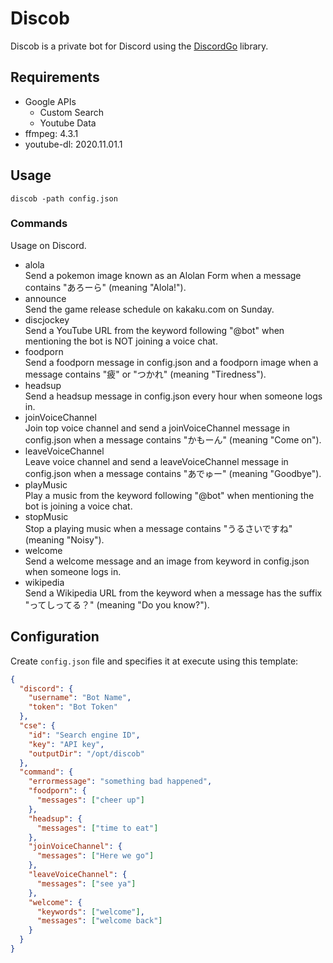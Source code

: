 # Discob

Discob is a private bot for Discord using the [DiscordGo](https://github.com/bwmarrin/discordgo) library.

## Requirements

- Google APIs
  - Custom Search
  - Youtube Data
- ffmpeg: 4.3.1
- youtube-dl: 2020.11.01.1

## Usage

```console
discob -path config.json
```

### Commands

Usage on Discord.

- alola  
  Send a pokemon image known as an Alolan Form when a message contains "あろーら" (meaning "Alola!").
- announce  
  Send the game release schedule on kakaku.com on Sunday.
- discjockey  
  Send a YouTube URL from the keyword following "@bot" when mentioning the bot is NOT joining a voice chat.
- foodporn  
  Send a foodporn message in config.json and a foodporn image when a message contains "疲" or "つかれ" (meaning "Tiredness").
- headsup  
  Send a headsup message in config.json every hour when someone logs in.
- joinVoiceChannel  
  Join top voice channel and send a joinVoiceChannel message in config.json when a message contains "かもーん" (meaning "Come on").
- leaveVoiceChannel  
  Leave voice channel and send a leaveVoiceChannel message in config.json when a message contains "あでゅー" (meaning "Goodbye").
- playMusic  
  Play a music from the keyword following "@bot" when mentioning the bot is joining a voice chat.
- stopMusic  
  Stop a playing music when a message contains "うるさいですね" (meaning "Noisy").
- welcome  
  Send a welcome message and an image from keyword in config.json when someone logs in.
- wikipedia  
  Send a Wikipedia URL from the keyword when a message has the suffix "ってしってる？" (meaning "Do you know?").

## Configuration

Create `config.json` file and specifies it at execute using this template:

```json
{
  "discord": {
    "username": "Bot Name",
    "token": "Bot Token"
  },
  "cse": {
    "id": "Search engine ID",
    "key": "API key",
    "outputDir": "/opt/discob"
  },
  "command": {
    "errormessage": "something bad happened",
    "foodporn": {
      "messages": ["cheer up"]
    },
    "headsup": {
      "messages": ["time to eat"]
    },
    "joinVoiceChannel": {
      "messages": ["Here we go"]
    },
    "leaveVoiceChannel": {
      "messages": ["see ya"]
    },
    "welcome": {
      "keywords": ["welcome"],
      "messages": ["welcome back"]
    }
  }
}
```
